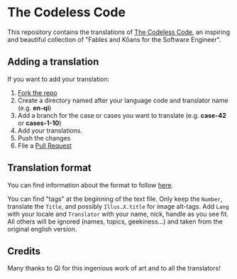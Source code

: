 The Codeless Code
=================

This repository contains the translations of [The Codeless Code](http://www.thecodelesscode.com), an inspiring and
beautiful collection of "Fables and Kōans for the Software Engineer".

Adding a translation
--------------------

If you want to add your translation:

  1. [Fork the repo](https://github.com/alessandro1997/the-codeless-code/fork)
  2. Create a directory named after your language code and translator name (e.g. **en-qi**)
  3. Add a branch for the case or cases you want to translate (e.g. **case-42** or **cases-1-10**)
  4. Add your translations.
  5. Push the changes
  6. File a [Pull Request](https://github.com/alessandro1997/the-codeless-code/pulls)

Translation format
------------------

You can find information about the format to follow [here](http://thecodelesscode.com/about#translation-file-format).

You can find "tags" at the beginning of the text file.
Only keep the `Number`, translate the `Title`, and possibly `Illus.X.title` for image alt-tags.
Add `Lang` with your locale and `Translator` with your name, nick, handle as you see fit.
All others will be ignored (names, topics, geekiness...) and taken from the original english version.

Credits
-------

Many thanks to Qi for this ingenious work of art and to all the translators!
